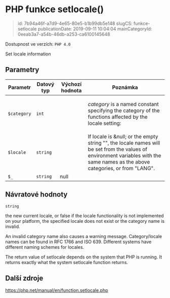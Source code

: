 PHP funkce setlocale()
================================

> id: 7b94a46f-a7d9-4e65-80e5-b1b99db5e148
> slugCS: funkce-setlocale
> publicationDate: 2019-09-11 10:04:04
> mainCategoryId: 0eeab3a7-a54b-46db-a253-ca6100145648

Dostupnost ve verzích: `PHP 4.0`

Set locale information


Parametry
--------------

| Parametr | Datový typ | Výchozí hodnota | Poznámka |
|-----|-----|-----|-----|
| `$category` | `int` |  | <p> <em>category</em> is a named constant specifying the category of the functions affected by the locale setting: |
| `$locale` | `string` |  | If locale is &null; or the empty string "", the locale names will be set from the values of environment variables with the same names as the above categories, or from "LANG". |
| `$_` | `string` | null |  |


Návratové hodnoty
----------------

`string`

the new current locale, or false if the locale functionality is
not implemented on your platform, the specified locale does not exist or
the category name is invalid.
</p>
<p>
An invalid category name also causes a warning message. Category/locale
names can be found in RFC 1766
and ISO 639.
Different systems have different naming schemes for locales.
</p>
<p>
The return value of setlocale depends
on the system that PHP is running. It returns exactly
what the system setlocale function returns.

Další zdroje
------------

https://php.net/manual/en/function.setlocale.php
